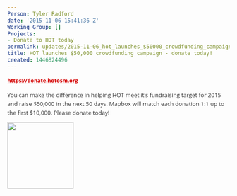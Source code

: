 ```yaml
---
Person: Tyler Radford
date: '2015-11-06 15:41:36 Z'
Working Group: []
Projects:
- Donate to HOT today
permalink: updates/2015-11-06_hot_launches_$50000_crowdfunding_campaign_-_donate_today!
title: HOT launches $50,000 crowdfunding campaign - donate today!
created: 1446824496
---
```

<p style="color: #333333; font-family: 'Open Sans', Arial, Helvetica, sans-serif; font-size: 12px; line-height: 20px;"><strong><a style="color: #d40000;" href="https://donate.hotosm.org/" target="_self">https://donate.hotosm.org</a></strong></p><p style="color: #333333; font-family: 'Open Sans', Arial, Helvetica, sans-serif; font-size: 12px; line-height: 20px;"><span style="font-size: 13.008px; line-height: 1.538em;">You can make the difference in helping HOT meet it's fundraising target for 2015 and raise $50,000 in the next 50 days. Mapbox will match each donation 1:1 up to the first $10,000. Please donate today!</span></p><p style="color: #333333; font-family: 'Open Sans', Arial, Helvetica, sans-serif; font-size: 12px; line-height: 20px;"><span style="font-size: 13.008px; line-height: 1.538em;"><img src="https://donate.hotosm.org/img/Mapbox-Graphic.jpg" alt="" width="150" height="150"></span></p>
